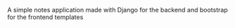 A simple notes application made with Django for the backend and bootstrap for the frontend templates
